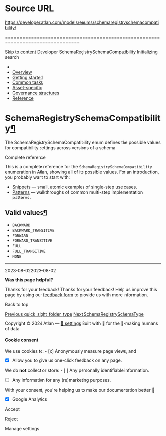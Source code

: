 # Source URL
https://developer.atlan.com/models/enums/schemaregistryschemacompatibility/

================================================================================

<!--
canonical: https://developer.atlan.com/models/enums/schemaregistryschemacompatibility/
meta-content-security-policy: object-src 'none'; base-uri 'self'; manifest-src 'self'; media-src 'self';
meta-description: Dear Developers
meta-generator: mkdocs-1.6.1, mkdocs-material-9.6.14
meta-og-description: Dear Developers
meta-og-image: https://developer.atlan.com/assets/images/social/models/enums/schemaregistryschemacompatibility.png
meta-og-image-height: 630
meta-og-image-type: image/png
meta-og-image-width: 1200
meta-og-title: SchemaRegistrySchemaCompatibility - Developer
meta-og-type: website
meta-og-url: https://developer.atlan.com/models/enums/schemaregistryschemacompatibility/
meta-twitter:card: summary_large_image
meta-twitter:description: Dear Developers
meta-twitter:image: https://developer.atlan.com/assets/images/social/models/enums/schemaregistryschemacompatibility.png
meta-twitter:title: SchemaRegistrySchemaCompatibility - Developer
meta-viewport: width=device-width,initial-scale=1
title: SchemaRegistrySchemaCompatibility - Developer
-->

[Skip to content](#schemaregistryschemacompatibility) Developer SchemaRegistrySchemaCompatibility Initializing search 

* 
* [Overview](../../..)
* [Getting started](../../../getting-started/)
* [Common tasks](../../../snippets/)
* [Asset\-specific](../../../patterns/)
* [Governance structures](../../../governance/)
* [Reference](../../../reference/)

SchemaRegistrySchemaCompatibility[¶](#schemaregistryschemacompatibility "Permanent link")
=========================================================================================

The SchemaRegistrySchemaCompatibility enum defines the possible values for compatibility settings across versions of a schema

Complete reference

This is a complete reference for the `SchemaRegistrySchemaCompatibility` enumeration in Atlan, showing all of its possible values. For an introduction, you probably want to start with:

* [Snippets](../../../snippets/) — small, atomic examples of single\-step use cases.
* [Patterns](../../../patterns/) — walkthroughs of common multi\-step implementation patterns.

Valid values[¶](#valid-values "Permanent link")
-----------------------------------------------

* `BACKWARD`
* `BACKWARD_TRANSITIVE`
* `FORWARD`
* `FORWARD_TRANSITIVE`
* `FULL`
* `FULL_TRANSITIVE`
* `NONE`

---

2023\-08\-022023\-08\-02

**Was this page helpful?**

Thanks for your feedback! Thanks for your feedback! Help us improve this page by using our [feedback form](https://docs.google.com/forms/d/e/1FAIpQLScfoq7vqEn8S4QvN0ehPp0MRy6WYK5x-okJDqD69lHgoPPWtg/viewform?usp=pp_url&entry.1800719315=/models/enums/schemaregistryschemacompatibility/) to provide us with more information. 

Back to top

[Previous quick\_sight\_folder\_type](../quick_sight_folder_type/) [Next SchemaRegistrySchemaType](../schemaregistryschematype/) 

Copyright © 2024 Atlan — [🍪 settings](#__consent) 
Built with 💙 for the 🤖\-making humans of data 

#### Cookie consent

We use cookies to: - [x] Anonymously measure page views, and
- [x] Allow you to give us one\-click feedback on any page.

 We do **not** collect or store: - [ ] Any personally identifiable information.
- [ ] Any information for any (re)marketing purposes.

 With your consent, you're helping us to make our documentation better 💙

- [x] Google Analytics

Accept

Reject

Manage settings

